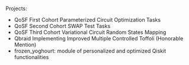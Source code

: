Projects:

- QoSF First Cohort Parameterized Circuit Optimization Tasks
- QoSF Second Cohort SWAP Test Tasks 
- QoSF Third Cohort Variational Circuit Random States Mapping
- Qbraid Implementing Improved Multiple Controlled Toffoli (Honorable Mention)
- frozen_yoghourt: module of personalized and optimized Qiskit functionalities
